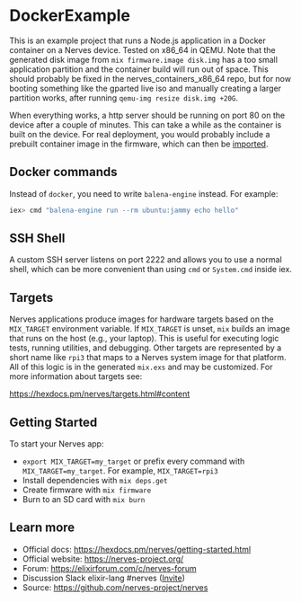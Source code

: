 # DockerExample

This is an example project that runs a Node.js application in a Docker container on a Nerves device.
Tested on x86_64 in QEMU. Note that the generated disk image from `mix firmware.image disk.img` has a too small
application partition and the container build will run out of space. This should probably be fixed
in the nerves_containers_x86_64 repo, but for now booting something like the gparted live iso and manually
creating a larger partition works, after running `qemu-img resize disk.img +20G`.

When everything works, a http server should be running on port 80 on the device after a couple of minutes.
This can take a while as the container is built on the device. For real deployment, you would probably include
a prebuilt container image in the firmware, which can then be [imported](https://docs.docker.com/engine/reference/commandline/import/).

## Docker commands

Instead of `docker`, you need to write `balena-engine` instead. For example:

```elixir
iex> cmd "balena-engine run --rm ubuntu:jammy echo hello"
```

## SSH Shell

A custom SSH server listens on port 2222 and allows you to use a normal shell,
which can be more convenient than using `cmd` or `System.cmd` inside iex.

## Targets

Nerves applications produce images for hardware targets based on the
`MIX_TARGET` environment variable. If `MIX_TARGET` is unset, `mix` builds an
image that runs on the host (e.g., your laptop). This is useful for executing
logic tests, running utilities, and debugging. Other targets are represented by
a short name like `rpi3` that maps to a Nerves system image for that platform.
All of this logic is in the generated `mix.exs` and may be customized. For more
information about targets see:

https://hexdocs.pm/nerves/targets.html#content

## Getting Started

To start your Nerves app:
  * `export MIX_TARGET=my_target` or prefix every command with
    `MIX_TARGET=my_target`. For example, `MIX_TARGET=rpi3`
  * Install dependencies with `mix deps.get`
  * Create firmware with `mix firmware`
  * Burn to an SD card with `mix burn`

## Learn more

  * Official docs: https://hexdocs.pm/nerves/getting-started.html
  * Official website: https://nerves-project.org/
  * Forum: https://elixirforum.com/c/nerves-forum
  * Discussion Slack elixir-lang #nerves ([Invite](https://elixir-slackin.herokuapp.com/))
  * Source: https://github.com/nerves-project/nerves
